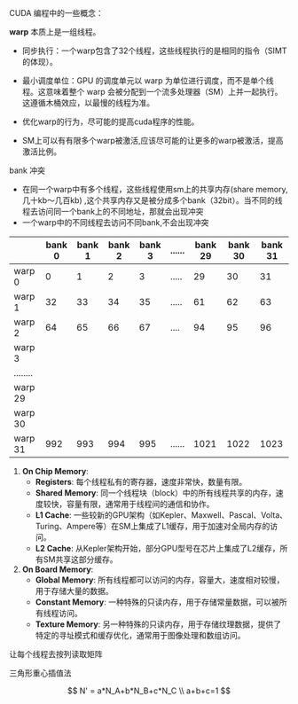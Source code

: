 CUDA 编程中的一些概念：

**warp** 本质上是一组线程。

+ 同步执行：一个warp包含了32个线程，这些线程执行的是相同的指令（SIMT的体现）。

+ 最小调度单位：GPU 的调度单元以 warp 为单位进行调度，而不是单个线程。这意味着整个 warp 会被分配到一个流多处理器（SM）上并一起执行。这遵循木桶效应，以最慢的线程为准。
+ 优化warp的行为，尽可能的提高cuda程序的性能。
+ SM上可以有有限多个warp被激活,应该尽可能的让更多的warp被激活，提高激活比例。

bank 冲突

+ 在同一个warp中有多个线程，这些线程使用sm上的共享内存(share memory,几十kb～几百kb) ,这个共享内存又是被分成多个bank（32bit）。当不同的线程去访问同一个bank上的不同地址，那就会出现冲突
+ 一个warp中的不同线程去访问不同bank,不会出现冲突

|          | bank 0 | bank 1 | bank 2 | bank 3 | ...... | bank 29 | bank 30 | bank 31 |
| -------- | ------ | ------ | ------ | ------ | ------ | ------- | ------- | ------- |
| warp 0   | 0      | 1      | 2      | 3      | .....  | 29      | 30      | 31      |
| warp 1   | 32     | 33     | 34     | 35     | .....  | 61      | 62      | 63      |
| warp 2   | 64     | 65     | 66     | 67     | ....   | 94      | 95      | 96      |
| warp 3   |        |        |        |        |        |         |         |         |
| ........ |        |        |        |        |        |         |         |         |
| warp 29  |        |        |        |        |        |         |         |         |
| warp 30  |        |        |        |        |        |         |         |         |
| warp 31  | 992    | 993    | 994    | 995    | ...... | 1021    | 1022    | 1023    |



1. **On Chip Memory**:
   - **Registers**: 每个线程私有的寄存器，速度非常快，数量有限。
   - **Shared Memory**: 同一个线程块（block）中的所有线程共享的内存，速度较快，容量有限，通常用于线程间的通信和协作。
   - **L1 Cache**: 一些较新的GPU架构（如Kepler、Maxwell、Pascal、Volta、Turing、Ampere等）在SM上集成了L1缓存，用于加速对全局内存的访问。
   - **L2 Cache**: 从Kepler架构开始，部分GPU型号在芯片上集成了L2缓存，所有SM共享这部分缓存。
2. **On Board Memory**:
   - **Global Memory**: 所有线程都可以访问的内存，容量大，速度相对较慢，用于存储大量的数据。
   - **Constant Memory**: 一种特殊的只读内存，用于存储常量数据，可以被所有线程访问。
   - **Texture Memory**: 另一种特殊的只读内存，用于存储纹理数据，提供了特定的寻址模式和缓存优化，通常用于图像处理和数组访问。

让每个线程去按列读取矩阵


三角形重心插值法

$$
 N' = a*N_A+b*N_B+c*N_C
 \\
 a+b+c=1
$$